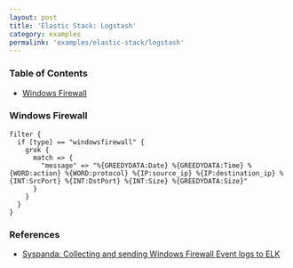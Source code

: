 ```yaml
---
layout: post
title: 'Elastic Stack: Logstash'
category: examples
permalink: 'examples/elastic-stack/logstash'
---
```


### Table of Contents
* [Windows Firewall](#windows-firewall)

### Windows Firewall
```
filter {
  if [type] == "windowsfirewall" {
    grok {
      match => {
        "message" => "%{GREEDYDATA:Date} %{GREEDYDATA:Time} %{WORD:action} %{WORD:protocol} %{IP:source_ip} %{IP:destination_ip} %{INT:SrcPort} %{INT:DstPort} %{INT:Size} %{GREEDYDATA:Size}"      
      }
    }
  }
}
```

### References
* [Syspanda: Collecting and sending Windows Firewall Event logs to ELK](https://www.syspanda.com/index.php/2017/10/04/collecting-sending-windows-firewall-event-logs-elk/)
